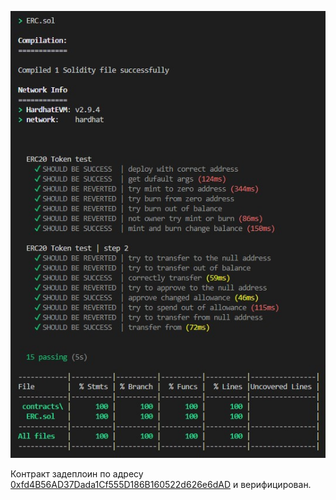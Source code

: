 ![Покрытие тестов](images/img_coverage.jpg) <br>

Контракт задеплоин по адресу [0xfd4B56AD37Dada1Cf555D186B160522d626e6dAD](https://rinkeby.etherscan.io/token/0xfd4b56ad37dada1cf555d186b160522d626e6dad?a=0x025ba13f3d3766feb061030e2189e32938a3f9c2) и верифицирован.